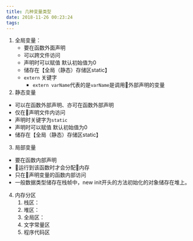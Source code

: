 ```yaml
---
title: 几种变量类型
date: 2018-11-26 00:23:24
tags:
---
```

1.  全局变量：
    * 要在函数外面声明
    * 可以跨文件访问
    * 声明时可以赋值 默认初始值为0
    * 储存在【全局（静态）存储区static】
    * `extern` 关键字
        * `extern varName`代表的是`varName`是调用外部声明的变量
2. 静态变量 
* 可以在函数外部声明、亦可在函数外部声明
* 仅在声明文件内访问
* 声明时关键字为`static`
* 声明时可以赋值 默认初始值为0
* 储存在【全局（静态）存储区static】

3. 局部变量
* 要在函数内部声明
* 运行到该函数时才会分配内存
* 只在声明变量的函数内部访问
* 一般数据类型储存在栈帧中，new init开头的方法初始化的对象储存在堆上。

4. 内存分区
    1. 栈区：
    2. 堆区：
    3. 全局区：
    4. 文字常量区
    5. 程序代码区
